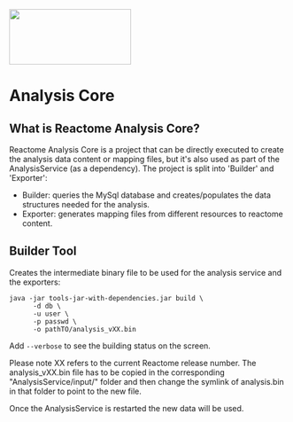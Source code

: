<img src=https://cloud.githubusercontent.com/assets/6883670/22938783/bbef4474-f2d4-11e6-92a5-07c1a6964491.png width=220 height=100 />

# Analysis Core

## What is Reactome Analysis Core?
Reactome Analysis Core is a project that can be directly executed to create the analysis data content or mapping files,
but it's also used as part of the AnalysisService (as a dependency).
The project is split into 'Builder' and 'Exporter':
  * Builder: queries the MySql database and creates/populates the data structures needed for the analysis.
  * Exporter: generates mapping files from different resources to reactome content.

## Builder Tool

Creates the intermediate binary file to be used for the analysis service and the exporters:

```console
java -jar tools-jar-with-dependencies.jar build \
      -d db \ 
      -u user \
      -p passwd \
      -o pathTO/analysis_vXX.bin
```

Add ```--verbose``` to see the building status on the screen.

Please note XX refers to the current Reactome release number. The analysis_vXX.bin file has to be copied in the 
corresponding "AnalysisService/input/" folder and then change the symlink of analysis.bin in that folder to point
to the new file.

Once the AnalysisService is restarted the new data will be used.
